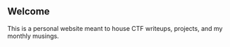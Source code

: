 ## Welcome

This is a personal website meant to house CTF writeups, projects, and my monthly musings.